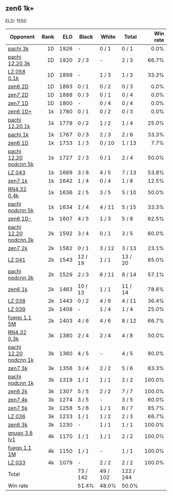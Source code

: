 ## zen6 1k+ ##

ELO: 1550

Opponent | Rank | ELO | Black | White | Total | Win rate
---------|-----:|----:|-------|-------|-------|-------:
[pachi 3k](pachi%203k.md) | 1D | 1926 | - | 0 / 1 | 0 / 1 | 0.0%
[pachi 12.20 3k](pachi%2012.20%203k.md) | 1D | 1920 | 2 / 3 | - | 2 / 3 | 66.7%
[LZ 058 0.1k](LZ%20058%200.1k.md) | 1D | 1899 | - | 1 / 3 | 1 / 3 | 33.3%
[zen6 2D](zen6%202D.md) | 1D | 1893 | 0 / 1 | 0 / 2 | 0 / 3 | 0.0%
[zen7 2D](zen7%202D.md) | 1D | 1888 | 0 / 3 | 0 / 1 | 0 / 4 | 0.0%
[zen7 1D](zen7%201D.md) | 1D | 1800 | - | 0 / 4 | 0 / 4 | 0.0%
[zen6 1D+](zen6%201D+.md) | 1k | 1780 | 0 / 1 | 0 / 2 | 0 / 3 | 0.0%
[pachi 12.20 1k](pachi%2012.20%201k.md) | 1k | 1778 | 0 / 2 | 1 / 2 | 1 / 4 | 25.0%
[pachi 1k](pachi%201k.md) | 1k | 1767 | 0 / 3 | 2 / 3 | 2 / 6 | 33.3%
[zen6 1D](zen6%201D.md) | 1k | 1733 | 1 / 3 | 0 / 10 | 1 / 13 | 7.7%
[pachi 12.20 nodcnn 5k](pachi%2012.20%20nodcnn%205k.md) | 1k | 1727 | 2 / 3 | 0 / 1 | 2 / 4 | 50.0%
[LZ 043](LZ%20043.md) | 1k | 1669 | 3 / 8 | 4 / 5 | 7 / 13 | 53.8%
[zen7 1k](zen7%201k.md) | 1k | 1642 | 1 / 4 | 0 / 4 | 1 / 8 | 12.5%
[RN4.32 0.4k](RN4.32%200.4k.md) | 1k | 1636 | 2 / 5 | 3 / 5 | 5 / 10 | 50.0%
[pachi nodcnn 5k](pachi%20nodcnn%205k.md) | 1k | 1634 | 1 / 4 | 4 / 11 | 5 / 15 | 33.3%
[zen6 1D-](zen6%201D-.md) | 1k | 1607 | 4 / 5 | 1 / 3 | 5 / 8 | 62.5%
[pachi 12.20 nodcnn 3k](pachi%2012.20%20nodcnn%203k.md) | 2k | 1592 | 3 / 4 | 0 / 1 | 3 / 5 | 60.0%
[zen7 2k](zen7%202k.md) | 2k | 1582 | 0 / 1 | 3 / 12 | 3 / 13 | 23.1%
[LZ 041](LZ%20041.md) | 2k | 1543 | 12 / 19 | 1 / 1 | 13 / 20 | 65.0%
[pachi nodcnn 3k](pachi%20nodcnn%203k.md) | 2k | 1529 | 2 / 3 | 6 / 11 | 8 / 14 | 57.1%
[zen6 1k](zen6%201k.md) | 2k | 1463 | 10 / 13 | 1 / 1 | 11 / 14 | 78.6%
[LZ 038](LZ%20038.md) | 2k | 1443 | 0 / 2 | 4 / 9 | 4 / 11 | 36.4%
[LZ 039](LZ%20039.md) | 2k | 1408 | - | 1 / 4 | 1 / 4 | 25.0%
[fuego 1.1 5M](fuego%201.1%205M.md) | 2k | 1403 | 4 / 6 | 4 / 6 | 8 / 12 | 66.7%
[RN4.32 0.3k](RN4.32%200.3k.md) | 3k | 1380 | 2 / 4 | 2 / 4 | 4 / 8 | 50.0%
[pachi 12.20 nodcnn 1k](pachi%2012.20%20nodcnn%201k.md) | 3k | 1360 | 4 / 5 | - | 4 / 5 | 80.0%
[zen7 3k](zen7%203k.md) | 3k | 1356 | 3 / 4 | 2 / 2 | 5 / 6 | 83.3%
[pachi nodcnn 1k](pachi%20nodcnn%201k.md) | 3k | 1319 | 1 / 1 | 1 / 1 | 2 / 2 | 100.0%
[zen6 2k](zen6%202k.md) | 3k | 1307 | 5 / 5 | 2 / 2 | 7 / 7 | 100.0%
[zen7 4k](zen7%204k.md) | 3k | 1274 | 3 / 5 | - | 3 / 5 | 60.0%
[zen7 5k](zen7%205k.md) | 3k | 1258 | 5 / 6 | 1 / 1 | 6 / 7 | 85.7%
[LZ 036](LZ%20036.md) | 3k | 1233 | 1 / 1 | 1 / 2 | 2 / 3 | 66.7%
[zen6 3k](zen6%203k.md) | 3k | 1230 | - | 1 / 1 | 1 / 1 | 100.0%
[gnugo 3.8 lv1](gnugo%203.8%20lv1.md) | 4k | 1170 | 1 / 1 | 1 / 1 | 2 / 2 | 100.0%
[fuego 1.1 1M](fuego%201.1%201M.md) | 4k | 1150 | 1 / 1 | - | 1 / 1 | 100.0%
[LZ 033](LZ%20033.md) | 4k | 1079 | - | 2 / 2 | 2 / 2 | 100.0%
Total | | | 73 / 142 | 49 / 102 | 122 / 244 | 
Win rate| | | 51.4% | 48.0% | 50.0% | 
